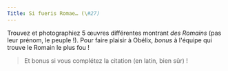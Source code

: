 ```yaml
---
Title: Si fueris Romae… (\#27)
---
```


Trouvez et photographiez 5 œuvres différentes montrant *des Romains* (pas leur prénom, le peuple !).
Pour faire plaisir à Obélix, *bonus* à l'équipe qui trouve le Romain le plus fou !

> Et bonus si vous complétez la citation (en latin, bien sûr) !
